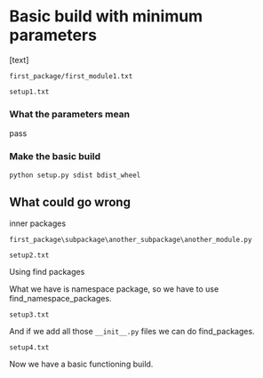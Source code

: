 # Basic build with minimum parameters

[text]

`first_package/first_module1.txt`

`setup1.txt`

### What the parameters mean

pass

### Make the basic build

`python setup.py sdist bdist_wheel`

## What could go wrong

inner packages

`first_package\subpackage\another_subpackage\another_module.py`

`setup2.txt`

Using find packages

What we have is namespace package, so we have to use find_namespace_packages.

`setup3.txt`

And if we add all those `__init__.py` files we can do find_packages.

`setup4.txt`

Now we have a basic functioning build.
